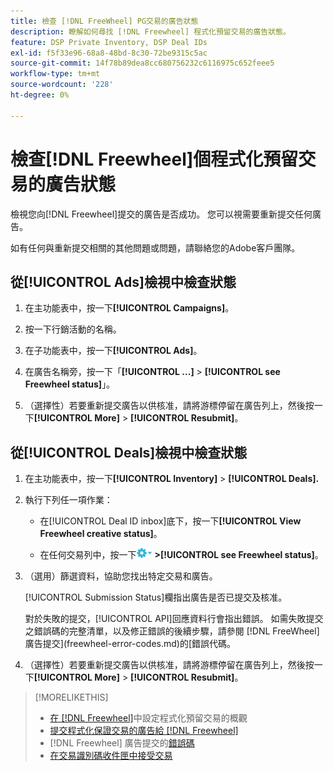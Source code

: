```yaml
---
title: 檢查 [!DNL FreeWheel] PG交易的廣告狀態
description: 瞭解如何尋找 [!DNL Freewheel] 程式化預留交易的廣告狀態。
feature: DSP Private Inventory, DSP Deal IDs
exl-id: f5f33e96-68a8-48bd-8c30-72be9315c5ac
source-git-commit: 14f78b89dea8cc680756232c6116975c652feee5
workflow-type: tm+mt
source-wordcount: '228'
ht-degree: 0%

---
```


# 檢查[!DNL Freewheel]個程式化預留交易的廣告狀態

檢視您向[!DNL Freewheel]提交的廣告是否成功。 您可以視需要重新提交任何廣告。

如有任何與重新提交相關的其他問題或問題，請聯絡您的Adobe客戶團隊。

## 從[!UICONTROL Ads]檢視中檢查狀態

1. 在主功能表中，按一下&#x200B;**[!UICONTROL Campaigns]**。

1. 按一下行銷活動的名稱。

1. 在子功能表中，按一下&#x200B;**[!UICONTROL Ads]**。

1. 在廣告名稱旁，按一下「**[!UICONTROL ...]** > **[!UICONTROL see Freewheel status]**」。

1. （選擇性）若要重新提交廣告以供核准，請將游標停留在廣告列上，然後按一下&#x200B;**[!UICONTROL More]** > **[!UICONTROL Resubmit]**。

## 從[!UICONTROL Deals]檢視中檢查狀態

1. 在主功能表中，按一下&#x200B;**[!UICONTROL Inventory]** > **[!UICONTROL Deals].**

1. 執行下列任一項作業：

   * 在[!UICONTROL Deal ID inbox]底下，按一下&#x200B;**[!UICONTROL View Freewheel creative status]**。

   * 在任何交易列中，按一下![選項功能表](/help/dsp/assets/options-menu.png) **>[!UICONTROL see Freewheel status]**。

1. （選用）篩選資料，協助您找出特定交易和廣告。

   [!UICONTROL Submission Status]欄指出廣告是否已提交及核准。

   對於失敗的提交，[!UICONTROL API]回應資料行會指出錯誤。 如需失敗提交之錯誤碼的完整清單，以及修正錯誤的後續步驟，請參閱 [!DNL FreeWheel] 廣告提交](freewheel-error-codes.md)的[錯誤代碼。

1. （選擇性）若要重新提交廣告以供核准，請將游標停留在廣告列上，然後按一下&#x200B;**[!UICONTROL More]** > **[!UICONTROL Resubmit]**。

>[!MORELIKETHIS]
>
>* [在 [!DNL Freewheel]](freewheel-overview.md)中設定程式化預留交易的概觀
>* [提交程式化保證交易的廣告給 [!DNL Freewheel]](freewheel-submit.md)
>*  [!DNL Freewheel] 廣告提交的[錯誤碼](freewheel-error-codes.md)
>* [在交易識別碼收件匣中接受交易](deal-id-inbox-accept.md)
